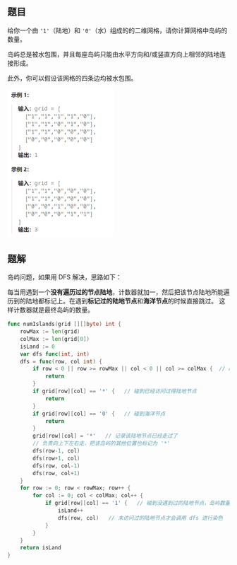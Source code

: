 ## 题目

给你一个由 `'1'`（陆地）和 `'0'`（水）组成的的二维网格，请你计算网格中岛屿的数量。

岛屿总是被水包围，并且每座岛屿只能由水平方向和/或竖直方向上相邻的陆地连接形成。

此外，你可以假设该网格的四条边均被水包围。

<img src="1-200.岛屿问题.assets/image-20240229145115791.png" alt="image-20240229145115791" style="zoom:50%;" />

## 题解

岛屿问题，如果用 DFS 解决，思路如下：

每当用遇到一个**没有遍历过的节点陆地**，计数器就加一，然后把该节点陆地所能遍历到的陆地都标记上。在遇到**标记过的陆地节点**和**海洋节点**的时候直接跳过。 这样计数器就是最终岛屿的数量。

```go
func numIslands(grid [][]byte) int {
    rowMax := len(grid)
    colMax := len(grid[0])
    isLand := 0
    var dfs func(int, int) 
    dfs = func(row, col int) {
        if row < 0 || row >= rowMax || col < 0 || col >= colMax {  // 越界访问
            return
        }
        if grid[row][col] == '*' {   // 碰到已经访问过得陆地节点
            return
        }
        if grid[row][col] == '0' {   // 碰到海洋节点
            return
        }
        grid[row][col] = '*'   // 记录该陆地节点已经走过了
        // 负责向上下左右走，把该岛屿的其他位置也标记为 '*'
        dfs(row-1, col)
        dfs(row+1, col)
        dfs(row, col-1)
        dfs(row, col+1)
    } 
    for row := 0; row < rowMax; row++ {
        for col := 0; col < colMax; col++ {
            if grid[row][col] == '1' {   // 碰到没遇到过的陆地节点，岛屿数量 +1
                isLand++
                dfs(row, col)   // 未访问过的陆地节点才会调用 dfs 进行染色
            }
        }
    }
    return isLand
}
```

